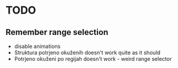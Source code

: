 # TODO

## Remember range selection
- disable animations
- Struktura potrjeno okuženih doesn't work quite as it should
- Potrjeno okuženi po regijah doesn't work - weird range selector
